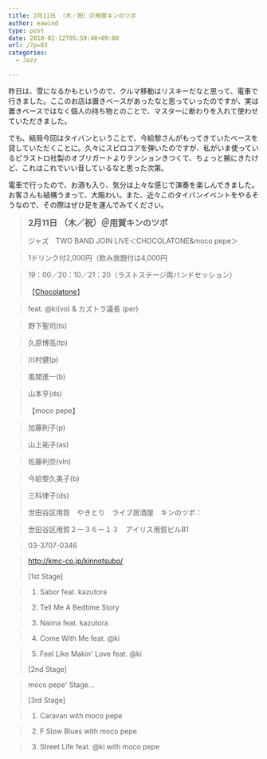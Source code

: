 ```yaml
---
title: 2月11日 （木／祝）＠用賀キンのツボ
author: eawind
type: post
date: 2010-02-12T05:59:48+09:00
url: /?p=83
categories:
  - Jazz

---
```

昨日は、雪になるかもというので、クルマ移動はリスキーだなと思って、電車で行きました。ここのお店は置きベースがあったなと思っていったのですが、実は置きベースではなく個人の持ち物とのことで、マスターに断わりを入れて使わせていただきました。

でも、結局今回はタイバンということで、今給黎さんがもってきていたベースを貸していただくことに。久々にスピロコアを弾いたのですが、私がいま使っているピラストロ社製のオブリガートよりテンションきつくて、ちょっと腕にきたけど、これはこれでいい音しているなと思った次第。

電車で行ったので、お酒も入り、気分は上々な感じで演奏を楽しんできました。お客さんも結構うまって、大賑わい。また、近々このタイバンイベントをやるそうなので、その際はぜひ足を運んでみてください。

> **<big>2月11日 （木／祝）＠用賀キンのツボ</big>**
> 
> ジャズ　TWO BAND JOIN LIVE＜CHOCOLATONE&moco pepe＞　
  
> 1ドリンク付2,000円（飲み放題付は4,000円
  
> 19：00／20：10／21：20（ラストステージ両バンドセッション）　
> 
> 【[Chocolatone][1]】
  
> feat. @ki(vo) & カズトラ議長 (per)
  
> 野下聖司(ts)
  
> 久原博高(tp)
  
> 川村健(p)
  
> 風間進一(b)
  
> 山本亨(ds)
> 
> 【moco pepe】
  
> 加藤則子(p)
  
> 山上祐子(as)
  
> 佐藤利奈(vln)
  
> 今給黎久美子(b)
  
> 三科律子(ds)
> 
> 世田谷区用賀　やきとり　ライブ居酒屋　キンのツボ：
  
> 世田谷区用賀２ー３６ー１３　アイリス用賀ビルB1
  
> 03-3707-0346
  
> http://kmc-co.jp/kinnotsubo/
> 
> [1st Stage]
  
> 1. Sabor feat. kazutora
  
> 2. Tell Me A Bedtime Story
  
> 3. Naima feat. kazutora
  
> 4. Come With Me feat. @ki
  
> 5. Feel Like Makin' Love feat. @ki
> 
> [2nd Stage]
  
> moco pepe' Stage&#8230;
> 
> [3rd Stage]
  
> 1. Caravan with moco pepe
  
> 2. F Slow Blues with moco pepe
  
> 3. Street Life feat. @ki with moco pepe

 [1]: http://www.eawind.net/?page_id=930
